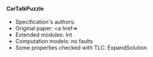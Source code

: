 #### CarTalkPuzzle
- Specification's authors: 
- Original paper: <a href=></a>
- Extended modules: Int
- Computation models: no faults
- Some properties checked with TLC: ExpandSolution


